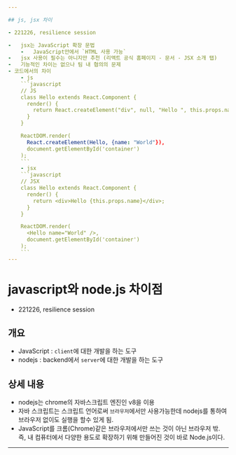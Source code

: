 ```yaml
---

## js, jsx 차이

- 221226, resilience session

-   jsx는 JavaScript 확장 문법
	-   JavaScript안에서 `HTML 사용 가능`
-   jsx 사용이 필수는 아니지만 추천 (리액트 공식 홈페이지 - 문서 - JSX 소개 탭)
-   기능적인 차이는 없으나 팀 내 협의의 문제
- 코드에서의 차이
	- js
	```javascript
	// JS
	class Hello extends React.Component {
	  render() {
	    return React.createElement("div", null, "Hello ", this.props.name);
	  }
	}

	ReactDOM.render(
	  React.createElement(Hello, {name: "World"}),
	  document.getElementById('container')
	);
	```
	- jsx
	```javascript
	// JSX
	class Hello extends React.Component {
	  render() {
	    return <div>Hello {this.props.name}</div>;
	  }
	}

	ReactDOM.render(
	  <Hello name="World" />,
	  document.getElementById('container')
	);
	```
---
```


# javascript와 node.js 차이점

- 221226, resilience session

## 개요
- JavaScript : `client`에 대한 개발을 하는 도구
- nodejs : backend에서 `server`에 대한 개발을 하는 도구

## 상세 내용
- nodejs는 chrome의 자바스크립트 엔진인 v8을 이용
- 자바 스크립트는 스크립트 언어로써 `브라우저`에서만 사용가능한데 nodejs를 통하여 브라우저 없이도 실행을 할수 있게 됨.
- JavaScript를 크롬(Chrome)같은 브라우저에서만 쓰는 것이 아닌 브라우저 밖. 즉, 내 컴퓨터에서 다양한 용도로 확장하기 위해 만들어진 것이 바로 Node.js이다.

---
<!--stackedit_data:
eyJoaXN0b3J5IjpbODI4MzM3OTQwLDYxMjA0NDM1OV19
-->